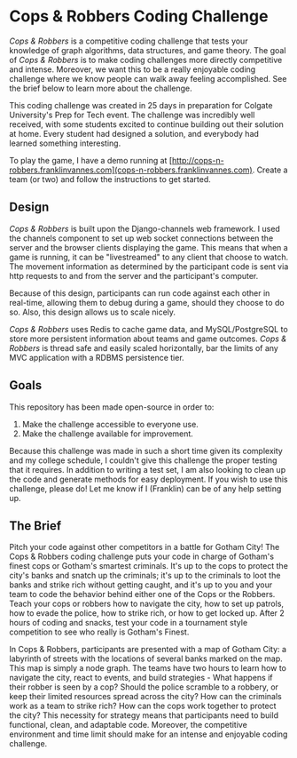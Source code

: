 # Cops & Robbers Coding Challenge

_Cops & Robbers_ is a competitive coding challenge that tests your knowledge of graph algorithms, data structures, and game theory. The goal of _Cops & Robbers_ is to make coding challenges more directly competitive and intense. Moreover, we want this to be a really enjoyable coding challenge where we know people can walk away feeling accomplished. See the brief below to learn more about the challenge.

This coding challenge was created in 25 days in preparation for Colgate University's Prep for Tech event. The challenge was incredibly well received, with some students excited to continue building out their solution at home. Every student had designed a solution, and everybody had learned something interesting.

To play the game, I have a demo running at [http://cops-n-robbers.franklinvannes.com](cops-n-robbers.franklinvannes.com). Create a team (or two) and follow the instructions to get started.


## Design
_Cops & Robbers_ is built upon the Django-channels web framework. I used the channels component to set up web socket connections between the server and the browser clients displaying the game. This means that when a game is running, it can be "livestreamed" to any client that choose to watch. The movement information as determined by the participant code is sent via http requests to and from the server and the participant's computer.

Because of this design, participants can run code against each other in real-time, allowing them to debug during a game, should they choose to do so. Also, this design allows us to scale nicely.

_Cops & Robbers_ uses Redis to cache game data, and MySQL/PostgreSQL to store more persistent information about teams and game outcomes. _Cops & Robbers_ is thread safe and easily scaled horizontally, bar the limits of any MVC application with a RDBMS persistence tier.

## Goals
This repository has been made open-source in order to:
1. Make the challenge accessible to everyone use.
2. Make the challenge available for improvement.

Because this challenge was made in such a short time given its complexity and my college schedule, I couldn't give this challenge the proper testing that it requires. In addition to writing a test set, I am also looking to clean up the code and generate methods for easy deployment.
If you wish to use this challenge, please do! Let me know if I (Franklin) can be of any help setting up.


## The Brief
Pitch your code against other competitors in a battle for Gotham City! The Cops & Robbers coding challenge puts your code in charge of Gotham's finest cops or Gotham's smartest criminals. It's up to the cops to protect the city's banks and snatch up the criminals; it's up to the criminals to loot the banks and strike rich without getting caught, and it's up to you and your team to code the behavior behind either one of the Cops or the Robbers. Teach your cops or robbers how to navigate the city, how to set up patrols, how to evade the police, how to strike rich, or how to get locked up. After 2 hours of coding and snacks, test your code in a tournament style competition to see who really is Gotham's Finest.


In Cops & Robbers, participants are presented with a map of Gotham City: a labyrinth of streets with the locations of several banks marked on the map. This map is simply a node graph. The teams have two hours to learn how to navigate the city, react to events, and build strategies - What happens if their robber is seen by a cop? Should the police scramble to a robbery, or keep their limited resources spread across the city? How can the criminals work as a team to strike rich? How can the cops work together to protect the city? This necessity for strategy means that participants need to build functional, clean, and adaptable code. Moreover, the competitive environment and time limit should make for an intense and enjoyable coding challenge.

